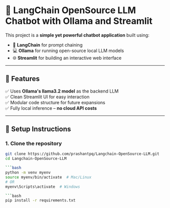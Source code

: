 # 🦙 LangChain OpenSource LLM Chatbot with Ollama and Streamlit

This project is a **simple yet powerful chatbot application** built using:

- 📝 **LangChain** for prompt chaining  
- 💻 **Ollama** for running open-source local LLM models  
- 🌐 **Streamlit** for building an interactive web interface

---

## 🚀 **Features**

✅ Uses **Ollama's llama3.2 model** as the backend LLM  
✅ Clean Streamlit UI for easy interaction  
✅ Modular code structure for future expansions  
✅ Fully local inference – **no cloud API costs**

---

## 🔧 **Setup Instructions**

### 1. **Clone the repository**

```bash
git clone https://github.com/prashantpq/Langchain-OpenSource-LLM.git
cd Langchain-OpenSource-LLM

```bash
python -m venv myenv
source myenv/bin/activate  # Mac/Linux
# OR
myenv\Scripts\activate  # Windows

```bash
pip install -r requirements.txt

